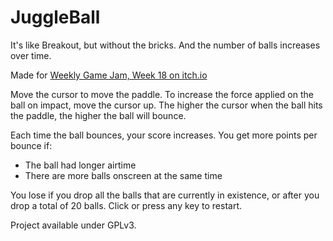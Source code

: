 # JuggleBall

It's like Breakout, but without the bricks. And the number of balls increases over time.

Made for [Weekly Game Jam, Week 18 on itch.io](https://itch.io/jam/weekly-game-jam-18)

Move the cursor to move the paddle. To increase the force applied on the ball on impact, move the cursor up. The higher the cursor when the ball hits the paddle, the 
higher the ball will bounce.

Each time the ball bounces, your score increases. You get more points per bounce if:
- The ball had longer airtime
- There are more balls onscreen at the same time

You lose if you drop all the balls that are currently in existence, or after you drop a total of 20 balls. Click or press any key to restart.

Project available under GPLv3.
